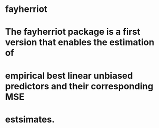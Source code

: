 # fayherriot
# 
# The fayherriot package is a first version that enables the estimation of 
# empirical best linear unbiased predictors and their corresponding MSE 
# estsimates. 
